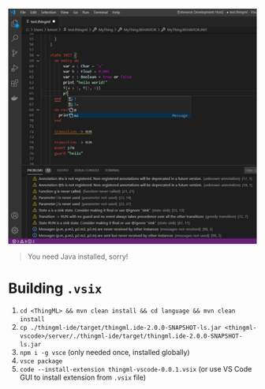 ![ThingMLVSCode](images/screenshot.png)

> You need Java installed, sorry!

# Building `.vsix`

1. `cd <ThingML> && mvn clean install && cd language && mvn clean install`
2. `cp ./thingml-ide/target/thingml.ide-2.0.0-SNAPSHOT-ls.jar <thingml-vscode>/server/./thingml-ide/target/thingml.ide-2.0.0-SNAPSHOT-ls.jar`
3. `npm i -g vsce` (only needed once, installed globally)
4. `vsce package`
5. `code --install-extension thingml-vscode-0.0.1.vsix` (or use VS Code GUI to install extension from `.vsix` file)
